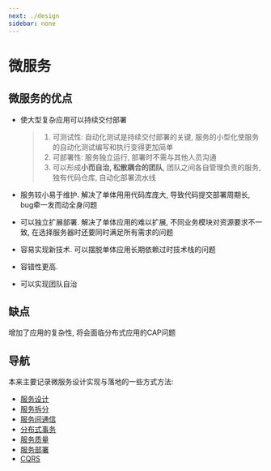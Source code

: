 ```yaml
---
next: ./design
sidebar: none
---
```



# 微服务

## 微服务的优点

- 使大型复杂应用可以持续交付部署

    > 1. 可测试性: 自动化测试是持续交付部署的关键, 服务的小型化使服务的自动化测试编写和执行变得更加简单
    > 2. 可部署性: 服务独立运行, 部署时不需与其他人员沟通
    > 3. 可以形成**小而自治, 松散耦合的团队**, 团队之间各自管理负责的服务, 独有代码仓库, 自动化部署流水线
    
- 服务较小易于维护. 解决了单体用用代码库庞大, 导致代码提交部署周期长, bug牵一发而动全身问题
- 可以独立扩展部署. 解决了单体应用的难以扩展, 不同业务模块对资源要求不一致, 在选择服务器时还要同时满足所有需求的问题
- 容易实现新技术. 可以摆脱单体应用长期依赖过时技术栈的问题
- 容错性更高. 
- 可以实现团队自治

## 缺点

增加了应用的复杂性, 将会面临分布式应用的CAP问题

## 导航

本来主要记录微服务设计实现与落地的一些方式方法:

- [服务设计](design.md)
- [服务拆分](split.md)
- [服务间通信](contact.md)
- [分布式事务](./ts.md)
- [服务质量](quality.md)
- [服务部署](deploy.md)
- [CQRS](./CQRS.md)

